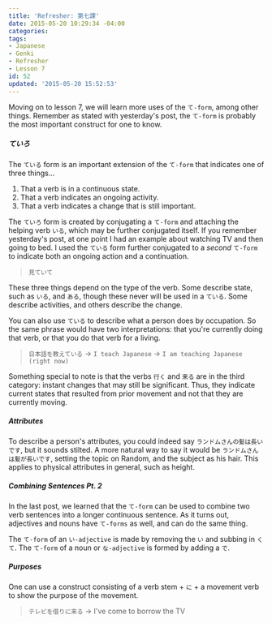 ```yaml
---
title: 'Refresher: 第七課'
date: 2015-05-20 10:29:34 -04:00
categories:
tags:
- Japanese
- Genki
- Refresher
- Lesson 7
id: 52
updated: '2015-05-20 15:52:53'
---
```


Moving on to lesson 7, we will learn more uses of the `て-form`, among other things. Remember as stated with yesterday's post, the `て-form` is probably the most important construct for one to know.

##### ていろ

The `ている` form is an important extension of the `て-form` that indicates one of three things...

1. That a verb is in a continuous state.
2. That a verb indicates an ongoing activity.
3. That a verb indicates a change that is still important.

The `ていろ` form is created by conjugating a `て-form` and attaching the helping verb `いる`, which may be further conjugated itself. If you remember yesterday's post, at one point I had an example about watching TV and then going to bed. I used the `ている` form further conjugated to a *second* `て-form` to indicate both an ongoing action and a continuation.

> `見ていて`

These three things depend on the type of the verb. Some describe  state, such as `いる`, and `ある`, though these never will be used in a `ている`. Some describe activities, and others describe the change.

You can also use `ている` to describe what a person does by occupation. So the same phrase would have two interpretations: that you're currently doing that verb, or that you do that verb for a living.

> `日本語を教えている` -> `I teach Japanese` -> `I am teaching Japanese (right now)`

Something special to note is that the verbs `行く` and `来る` are in the third category: instant changes that may still be significant. Thus, they indicate current states that resulted from prior movement and not that they are currently moving.

##### Attributes

To describe a person's attributes, you could indeed say `ランドムさんの髪は長いです`, but it sounds stilted. A more natural way to say it would be `ランドムさんは髪が長いです`, setting the topic on Random, and the subject as his hair. This applies to physical attributes in general, such as height.

##### Combining Sentences Pt. 2

In the last post, we learned that the `て-form` can be used to combine two verb sentences into a longer continuous sentence. As it turns out, adjectives and nouns have `て-forms` as well, and can do the same thing.

The `て-form` of an `い-adjective` is made by removing the `い` and subbing in `くて`. The `て-form` of a noun or `な-adjective` is formed by adding a `で`.

##### Purposes

One can use a construct consisting of a verb stem + `に` + a movement verb to show the purpose of the movement.

> `テレビを借りに来る` -> I've come to borrow the TV
